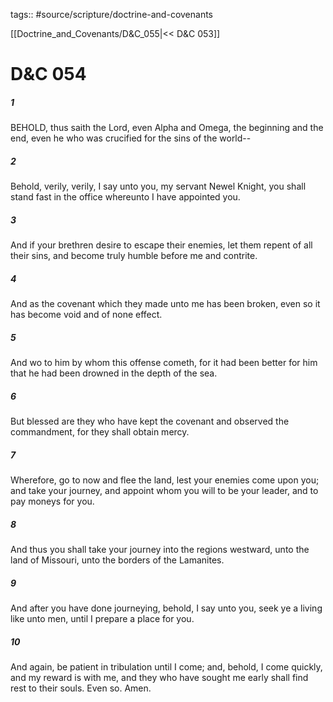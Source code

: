 tags:: #source/scripture/doctrine-and-covenants

[[Doctrine_and_Covenants/D&C_055|<< D&C 053]]

# D&C 054

##### 1

BEHOLD, thus saith the Lord, even Alpha and Omega, the beginning and the end, even he who was crucified for the sins of the world--

##### 2

Behold, verily, verily, I say unto you, my servant Newel Knight, you shall stand fast in the office whereunto I have appointed you.

##### 3

And if your brethren desire to escape their enemies, let them repent of all their sins, and become truly humble before me and contrite.

##### 4

And as the covenant which they made unto me has been broken, even so it has become void and of none effect.

##### 5

And wo to him by whom this offense cometh, for it had been better for him that he had been drowned in the depth of the sea.

##### 6

But blessed are they who have kept the covenant and observed the commandment, for they shall obtain mercy.

##### 7

Wherefore, go to now and flee the land, lest your enemies come upon you; and take your journey, and appoint whom you will to be your leader, and to pay moneys for you.

##### 8

And thus you shall take your journey into the regions westward, unto the land of Missouri, unto the borders of the Lamanites.

##### 9

And after you have done journeying, behold, I say unto you, seek ye a living like unto men, until I prepare a place for you.

##### 10

And again, be patient in tribulation until I come; and, behold, I come quickly, and my reward is with me, and they who have sought me early shall find rest to their souls. Even so. Amen.
